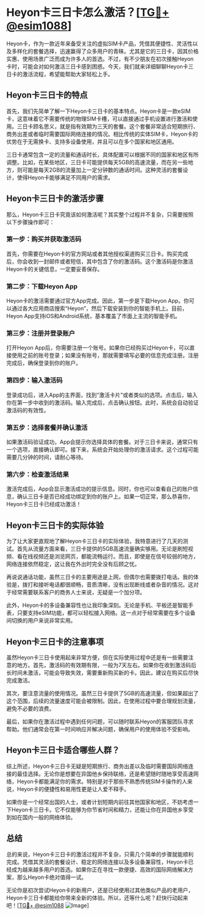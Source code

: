 # Heyon卡三日卡怎么激活？[[TG💪+ @esim1088](https://t.me/s/esim1088)]

Heyon卡，作为一款近年来备受关注的虚拟SIM卡产品，凭借其便捷性、灵活性以及多样化的套餐选择，迅速赢得了众多用户的青睐。尤其是它的三日卡，因其价格实惠、使用场景广泛而成为许多人的首选。不过，有不少朋友在初次接触Heyon卡时，可能会对如何激活三日卡感到困惑。今天，我们就来详细聊聊Heyon卡三日卡的激活流程，希望能帮助大家轻松上手。

## Heyon卡三日卡的特点

首先，我们先简单了解一下Heyon卡三日卡的基本特点。Heyon卡是一款eSIM卡，这意味着它不需要传统的物理SIM卡槽，可以直接通过手机设置进行激活和使用。三日卡顾名思义，就是指有效期为三天的套餐。这个套餐非常适合短期旅行、商务出差或者临时需要国际网络连接的情况。相比传统的实体SIM卡，Heyon卡的优势在于无需换卡、支持多设备使用，并且可以在多个国家和地区通用。

三日卡通常包含一定的流量和通话时长，具体配置可以根据不同的国家和地区有所调整。比如，在某些地区，三日卡可能提供每天5GB的高速流量，而在另一些地方，则可能是每天2GB的流量加上一定分钟数的通话时间。这种灵活的套餐设计，使得Heyon卡能够满足不同用户的需求。

## Heyon卡三日卡的激活步骤

那么，Heyon卡三日卡究竟该如何激活呢？其实整个过程并不复杂，只需要按照以下步骤操作即可：

### 第一步：购买并获取激活码

首先，你需要在Heyon卡的官方网站或者其他授权渠道购买三日卡。购买完成后，你会收到一封邮件或者短信，其中包含了你的激活码。这个激活码是你激活Heyon卡的关键信息，一定要妥善保存。

### 第二步：下载Heyon App

Heyon卡的激活需要通过官方App完成。因此，第一步是下载Heyon App。你可以通过各大应用商店搜索“Heyon”，然后下载安装到你的智能手机上。目前，Heyon App支持iOS和Android系统，基本覆盖了市面上主流的智能手机。

### 第三步：注册并登录账户

打开Heyon App后，你需要注册一个账号。如果你已经购买过Heyon卡，可以直接使用之前的账号登录；如果没有账号，那就需要填写必要的信息完成注册。注册完成后，确保登录到你的账户。

### 第四步：输入激活码

登录成功后，进入App的主界面，找到“激活卡片”或者类似的选项。点击后，输入你在第一步中收到的激活码。输入完成后，点击确认按钮。此时，系统会自动验证激活码的有效性。

### 第五步：选择套餐并确认激活

如果激活码验证成功，App会提示你选择具体的套餐。对于三日卡来说，通常只有一个选项，直接确认即可。接下来，系统会开始处理你的激活请求。这个过程可能需要几分钟的时间，请耐心等待。

### 第六步：检查激活结果

激活完成后，App会显示激活成功的提示信息。同时，你也可以查看自己的账户信息，确认三日卡是否已经成功绑定到你的账户上。如果一切正常，那么恭喜你，Heyon卡三日卡已经成功激活！

## Heyon卡三日卡的实际体验

为了让大家更直观地了解Heyon卡三日卡的实际体验，我特意进行了几天的测试。首先从流量方面来看，三日卡提供的5GB高速流量确实够用。无论是刷短视频、看在线视频还是浏览网页，都能流畅运行。而且，即使是在信号较弱的地方，网络连接依然稳定，这让我在外出时完全没有后顾之忧。

再说说通话功能，虽然三日卡的主要用途是上网，但偶尔也需要拨打电话。我的体验是，拨打和接听电话都很顺畅，音质清晰，没有出现断线或者杂音的情况。这对于经常需要联系客户的商务人士来说，无疑是一个加分项。

此外，Heyon卡的多设备兼容性也让我印象深刻。无论是手机、平板还是智能手表，只要支持eSIM功能，都可以轻松接入网络。这一点对于经常需要在多个设备间切换的用户来说非常实用。

## Heyon卡三日卡的注意事项

虽然Heyon卡三日卡使用起来非常方便，但在实际使用过程中还是有一些需要注意的地方。首先，激活码的有效期有限，一般为7天左右。如果你在收到激活码后长时间未激活，可能会导致失效，需要重新购买新的卡。因此，建议在购买后尽快完成激活。

其次，要注意流量的使用情况。虽然三日卡提供了5GB的高速流量，但如果超出了这个范围，后续的流量速度可能会被限制。因此，在使用过程中要合理规划流量，避免不必要的浪费。

最后，如果你在激活过程中遇到任何问题，可以随时联系Heyon的客服团队寻求帮助。他们通常会在第一时间响应并解决问题，确保用户的使用体验不受影响。

## Heyon卡三日卡适合哪些人群？

综上所述，Heyon卡三日卡无疑是短期旅行、商务出差以及临时需要国际网络连接的最佳选择。无论你是想要在异国他乡保持联络，还是希望随时随地享受高速网络，Heyon卡都能满足你的需求。特别是对于那些不熟悉传统SIM卡操作的人来说，Heyon卡的便捷性和易用性更是让人爱不释手。

如果你是一个经常出国的人士，或者计划短期内前往其他国家和地区，不妨考虑一下Heyon卡三日卡。它不仅能够为你节省时间和精力，还能让你在异国他乡享受到如在国内一般的网络体验。

## 总结

总的来说，Heyon卡三日卡的激活过程并不复杂，只需几个简单的步骤就能顺利完成。凭借其灵活的套餐设计、稳定的网络连接以及多设备兼容性，Heyon卡已经成为越来越多用户的首选。如果你正在寻找一款便捷、高效的国际网络解决方案，那么Heyon卡绝对值得一试。

无论你是初次尝试Heyon卡的新用户，还是已经使用过其他类似产品的老用户，Heyon卡三日卡都能给你带来全新的体验。所以，还等什么呢？赶快行动起来吧！[[TG💪+ @esim1088](https://t.me/s/esim1088) ![Image](https://i.postimg.cc/4NQfJmqS/Snipaste-2025-05-13-00-14-12.png)]
